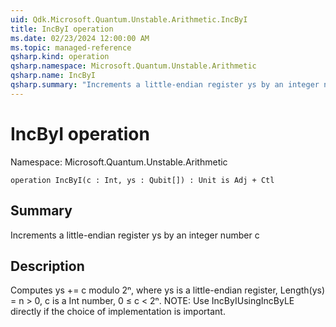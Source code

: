 ```yaml
---
uid: Qdk.Microsoft.Quantum.Unstable.Arithmetic.IncByI
title: IncByI operation
ms.date: 02/23/2024 12:00:00 AM
ms.topic: managed-reference
qsharp.kind: operation
qsharp.namespace: Microsoft.Quantum.Unstable.Arithmetic
qsharp.name: IncByI
qsharp.summary: "Increments a little-endian register ys by an integer number c."
---
```


# IncByI operation

Namespace: Microsoft.Quantum.Unstable.Arithmetic

```qsharp
operation IncByI(c : Int, ys : Qubit[]) : Unit is Adj + Ctl
```

## Summary
Increments a little-endian register ys by an integer number c

## Description
Computes ys += c modulo 2ⁿ, where ys is a little-endian register,
Length(ys) = n > 0, c is a Int number, 0 ≤ c < 2ⁿ.
NOTE: Use IncByIUsingIncByLE directly if the choice of implementation
is important.

